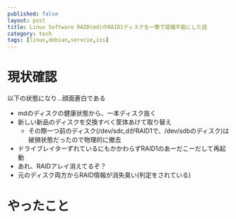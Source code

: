 ```yaml
---
published: false
layout: post
title: Linux Software RAID(md)のRAID1ディスクを一撃で認識不能にした話
category: tech
tags: [linux,debian,servcie,iss]
---
```


# 現状確認

以下の状態になり…顔面蒼白である

+ mdのディスクの健康状態から、一本ディスク抜く
+ 新しい新品のディスクを交換すべく筐体あけて取り替え
  + その際一つ前のディスク(/dev/sdc,dがRAID1で、/dev/sdbのディスク)は破損状態だったので物理的に撤去
+ ドライブレイターずれているにもかかわらずRAID1のあーだこーだして再起動
+ あれ、RAIDアレイ消えてるぞ？
+ 元のディスク両方からRAID情報が消失臭い(判定をされている)

# やったこと
